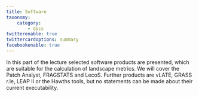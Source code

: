 ```yaml
---
title: Software
taxonomy:
    category:
        - docs
twitterenable: true
twittercardoptions: summary
facebookenable: true
---
```


In this part of the lecture selected software products are presented, which are suitable for the calculation of landscape metrics. We will cover the Patch Analyst, FRAGSTATS and LecoS. Further products are vLATE, GRASS r.le, LEAP II or the Hawths tools, but no statements can be made about their current executability.
